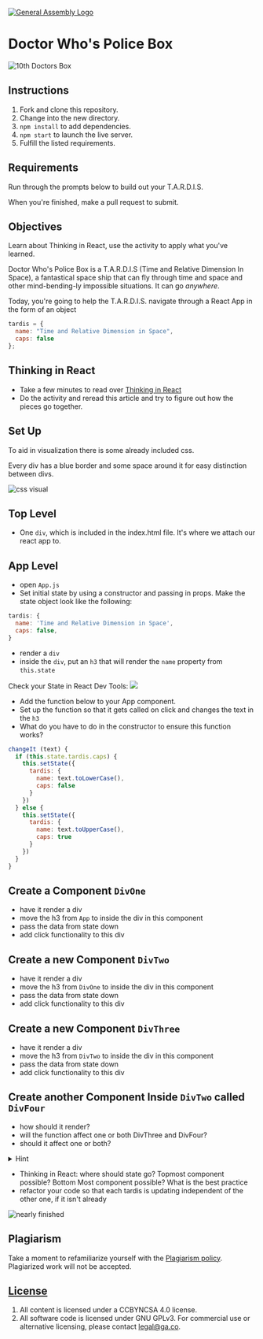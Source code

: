 [![General Assembly Logo](https://camo.githubusercontent.com/1a91b05b8f4d44b5bbfb83abac2b0996d8e26c92/687474703a2f2f692e696d6775722e636f6d2f6b6538555354712e706e67)](https://generalassemb.ly/education/web-development-immersive)

# Doctor Who's Police Box

![10th Doctors Box](https://www.bigchiefstudios.co.uk/media/product/feature/doctor-who/product-feature-10th-doctor-tardis.jpg)

## Instructions

1. Fork and clone this repository.
1. Change into the new directory.
1. `npm install` to add dependencies.
1. `npm start` to launch the live server.
1. Fulfill the listed requirements.


## Requirements

Run through the prompts below to build out your T.A.R.D.I.S.

When you're finished, make a pull request to submit.

## Objectives

Learn about Thinking in React, use the activity to apply what you've learned.

Doctor Who's Police Box is a T.A.R.D.I.S (Time and Relative Dimension In Space),
a fantastical space ship that can fly through time and space and other
mind-bending-ly impossible situations. It can go _anywhere_.

Today, you're going to help the T.A.R.D.I.S. navigate through a React App in the
form of an object

```js
tardis = {
  name: "Time and Relative Dimension in Space",
  caps: false
};
```

## Thinking in React

- Take a few minutes to read over
  [Thinking in React](https://reactjs.org/docs/thinking-in-react.html)
- Do the activity and reread this article and try to figure out how the pieces
  go together.

## Set Up

To aid in visualization there is some already included css.

Every div has a blue border and some space around it for easy distinction
between divs.

![css visual](https://i.imgur.com/3e0aPea.png)

## Top Level

- One `div`, which is included in the index.html file. It's where we attach our
  react app to.

## App Level

- open `App.js`
- Set initial state by using a constructor and passing in props. Make the state
  object look like the following:

```js
tardis: {
  name: 'Time and Relative Dimension in Space',
  caps: false,
}
```

- render a `div`
- inside the `div`, put an `h3` that will render the `name` property from
  `this.state`

Check your State in React Dev Tools: ![](https://i.imgur.com/MXGaT1M.png)

- Add the function below to your App component.
- Set up the function so that it gets called on click and changes the text in
  the `h3`
- What do you have to do in the constructor to ensure this function works?

```js
changeIt (text) {
  if (this.state.tardis.caps) {
    this.setState({
      tardis: {
        name: text.toLowerCase(),
        caps: false
      }
    })
  } else {
    this.setState({
      tardis: {
        name: text.toUpperCase(),
        caps: true
      }
    })
  }
}
```

## Create a Component `DivOne`

- have it render a div
- move the h3 from `App` to inside the div in this component
- pass the data from state down
- add click functionality to this div

## Create a new Component `DivTwo`

- have it render a div
- move the h3 from `DivOne` to inside the div in this component
- pass the data from state down
- add click functionality to this div

## Create a new Component `DivThree`

- have it render a div
- move the h3 from `DivTwo` to inside the div in this component
- pass the data from state down
- add click functionality to this div

## Create another Component Inside `DivTwo` called `DivFour`

- how should it render?
- will the function affect one or both DivThree and DivFour?
- should it affect one or both?

<details><summary>Hint</summary>

```
The Data Flows Down
Neither parent nor child components can know if a certain component is stateful or stateless, and they shouldn’t care whether it is defined as a function or a class.

This is why state is often called local or encapsulated. It is not accessible to any component other than the one that owns and sets it.

A component may choose to pass its state down as props to its child components:
```

[Thinking in React: The Data Flows Down](https://reactjs.org/docs/state-and-lifecycle.html#adding-local-state-to-a-class)

</details>

- Thinking in React: where should state go? Topmost component possible? Bottom
  Most component possible? What is the best practice
- refactor your code so that each tardis is updating independent of the other
  one, if it isn't already

![nearly finished](https://i.imgur.com/efZ6fZG.png)

## Plagiarism

Take a moment to refamiliarize yourself with the
[Plagiarism policy](https://git.generalassemb.ly/DC-WDI/Administrative/blob/master/plagiarism.md).
Plagiarized work will not be accepted.

## [License](LICENSE)

1.  All content is licensed under a CC­BY­NC­SA 4.0 license.
1.  All software code is licensed under GNU GPLv3. For commercial use or
    alternative licensing, please contact legal@ga.co.
